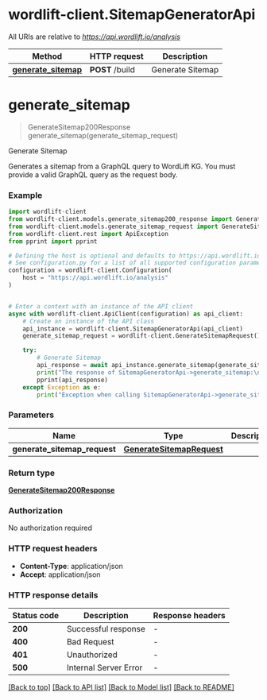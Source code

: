 # wordlift-client.SitemapGeneratorApi

All URIs are relative to *https://api.wordlift.io/analysis*

Method | HTTP request | Description
------------- | ------------- | -------------
[**generate_sitemap**](SitemapGeneratorApi.md#generate_sitemap) | **POST** /build | Generate Sitemap


# **generate_sitemap**
> GenerateSitemap200Response generate_sitemap(generate_sitemap_request)

Generate Sitemap

Generates a sitemap from a GraphQL query to WordLift KG. You must provide a valid GraphQL query as the request body. 

### Example


```python
import wordlift-client
from wordlift-client.models.generate_sitemap200_response import GenerateSitemap200Response
from wordlift-client.models.generate_sitemap_request import GenerateSitemapRequest
from wordlift-client.rest import ApiException
from pprint import pprint

# Defining the host is optional and defaults to https://api.wordlift.io/analysis
# See configuration.py for a list of all supported configuration parameters.
configuration = wordlift-client.Configuration(
    host = "https://api.wordlift.io/analysis"
)


# Enter a context with an instance of the API client
async with wordlift-client.ApiClient(configuration) as api_client:
    # Create an instance of the API class
    api_instance = wordlift-client.SitemapGeneratorApi(api_client)
    generate_sitemap_request = wordlift-client.GenerateSitemapRequest() # GenerateSitemapRequest | 

    try:
        # Generate Sitemap
        api_response = await api_instance.generate_sitemap(generate_sitemap_request)
        print("The response of SitemapGeneratorApi->generate_sitemap:\n")
        pprint(api_response)
    except Exception as e:
        print("Exception when calling SitemapGeneratorApi->generate_sitemap: %s\n" % e)
```



### Parameters


Name | Type | Description  | Notes
------------- | ------------- | ------------- | -------------
 **generate_sitemap_request** | [**GenerateSitemapRequest**](GenerateSitemapRequest.md)|  | 

### Return type

[**GenerateSitemap200Response**](GenerateSitemap200Response.md)

### Authorization

No authorization required

### HTTP request headers

 - **Content-Type**: application/json
 - **Accept**: application/json

### HTTP response details

| Status code | Description | Response headers |
|-------------|-------------|------------------|
**200** | Successful response |  -  |
**400** | Bad Request |  -  |
**401** | Unauthorized |  -  |
**500** | Internal Server Error |  -  |

[[Back to top]](#) [[Back to API list]](../README.md#documentation-for-api-endpoints) [[Back to Model list]](../README.md#documentation-for-models) [[Back to README]](../README.md)

